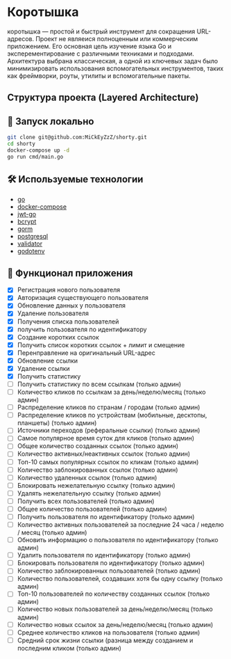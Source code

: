 # Коротышка

коротышка — простой и быстрый инструмент для сокращения URL-адресов.
Проект не являеися полноценным или коммерческим приложением. Его
основная цель изучение языка Go и эксперементирование с различными
техниками и подходами.
Архитектура выбрана классическая, а одной из ключевых задач было
минимизировать использования вспомогательных инструментов, таких
как фреймворки, роуты, утилиты и вспомогательные пакеты.

## Структура проекта (Layered Architecture)

## 🚀 Запуск локально

```zsh
git clone git@github.com:MiCkEyZzZ/shorty.git
cd shorty
docker-compose up -d
go run cmd/main.go
```

## 🛠 Используемые технологии

- [go](https://go.dev/)
- [docker-compose](https://docs.docker.com/compose/)
- [jwt-go](https://github.com/golang-jwt/jwt)
- [bcrypt](https://github.com/golang/crypto)
- [gorm](https://github.com/go-gorm/gorm)
- [postgresql](https://www.postgresql.org/)
- [validator](https://github.com/go-playground/validator)
- [godotenv](https://github.com/joho/godotenv)

## 📌 Функционал приложения

- [x] Регистрация нового пользователя
- [x] Авторизация существующего пользователя
- [x] Обновление данных у пользователя
- [x] Удаление пользователя
- [x] Получения списка пользователей
- [x] получить пользователя по идентификатору
- [x] Создание коротких ссылок
- [x] Получить список коротких ссылок + лимит и смещение
- [x] Перенправление на оригинальный URL-адрес
- [x] Обновление ссылки
- [x] Удаление ссылки
- [x] Получить статистику
- [ ] Получить статистику по всем ссылкам (только админ)
- [ ] Количество кликов по ссылкам за день/неделю/месяц (только админ)
- [ ] Распределение кликов по странам / городам (только админ)
- [ ] Распределение кликов по устройствам (мобильные, десктопы, планшеты) (только админ)
- [ ] Источники переходов (реферальные ссылки) (только админ)
- [ ] Самое популярное время суток для кликов (только админ)
- [ ] Общее количество созданных ссылок (только админ)
- [ ] Количество активных/неактивных ссылок (только админ)
- [ ] Топ-10 самых популярных ссылок по кликам (только админ)
- [ ] Количество заблокированных ссылок (только админ)
- [ ] Количество удаленных ссылок (только админ)
- [ ] Блокировать нежелательную ссылку (только админ)
- [ ] Удалять нежелательную ссылку (только админ)
- [ ] Получить всех пользователей (только админ)
- [ ] Общее количество пользователей (только админ)
- [ ] Получить пользователя по идентификатору (только админ)
- [ ] Количество активных пользователей за последние 24 часа / неделю / месяц (только админ)
- [ ] Обновить информацию о пользователя по идентификатору (только админ)
- [ ] Удалить пользователя по идентификатору (только админ)
- [ ] Блокировать пользователя по идентификатору (только админ)
- [ ] Количество заблокированных пользователей (только админ)
- [ ] Количество пользователей, создавших хотя бы одну ссылку (только админ)
- [ ] Топ-10 пользователей по количеству созданных ссылок (только админ)
- [ ] Количество новых пользователей за день/неделю/месяц (только админ)
- [ ] Количество новых ссылок за день/неделю/месяц (только админ)
- [ ] Среднее количество кликов на пользователя (только админ)
- [ ] Средний срок жизни ссылки (разница между созданием и последним кликом (только админ)
